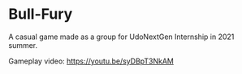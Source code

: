 # Bull-Fury
A casual game made as a group for UdoNextGen Internship in 2021 summer.

Gameplay video: https://youtu.be/syDBpT3NkAM
